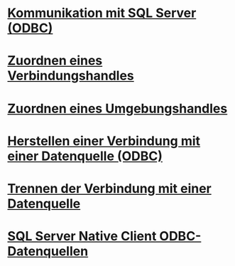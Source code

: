 # [Kommunikation mit SQL Server (ODBC)](communicating-with-sql-server-odbc.md)
# [Zuordnen eines Verbindungshandles](allocating-a-connection-handle.md)
# [Zuordnen eines Umgebungshandles](allocating-an-environment-handle.md)
# [Herstellen einer Verbindung mit einer Datenquelle (ODBC)](connecting-to-a-data-source-odbc.md)
# [Trennen der Verbindung mit einer Datenquelle](disconnecting-from-a-data-source.md)
# [SQL Server Native Client ODBC-Datenquellen](sql-server-native-client-odbc-data-sources.md)
